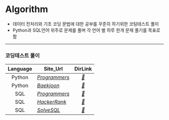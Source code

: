 # Algorithm
+ 데이터 전처리와 기초 코딩 문법에 대한 공부를 꾸준히 하기위한 코팅테스트 풀이 <br>
+ Python과 SQL언어 위주로 문제를 풀며 각 언어 별 하루 한개 문제 풀기를 목표로 함<br>

-----

### 코딩테스트 풀이
|Language|Site_Url|DirLink|
|:--------:|--------|:--------:|
| Python | *[Programmers](https://school.programmers.co.kr/learn/challenges?order=acceptance_desc&page=1&languages=python3)* |*[🔗](https://github.com/Yun024/Algorithm/tree/main/%ED%94%84%EB%A1%9C%EA%B7%B8%EB%9E%98%EB%A8%B8%EC%8A%A4/Python)* |
| Python | *[Baekjoon](https://www.boj.kr/)* |*[🔗](https://github.com/Yun024/Algorithm/tree/main/%EB%B0%B1%EC%A4%80)*|
| SQL | *[Programmers](https://school.programmers.co.kr/learn/challenges?order=acceptance_desc&page=1&languages=mysql)* |*[🔗](https://github.com/Yun024/Algorithm/tree/main/%ED%94%84%EB%A1%9C%EA%B7%B8%EB%9E%98%EB%A8%B8%EC%8A%A4/SQL)*|
| SQL | *[HackerRank](https://www.hackerrank.com/domains/sql)* |*[🔗](https://github.com/Yun024/Algorithm/tree/main/%ED%95%B4%EC%BB%A4%EB%9E%AD%ED%81%AC)*|
| SQL | *[SolveSQL](https://solvesql.com/problems/)* |*[🔗](https://github.com/Yun024/Algorithm/tree/main/SolveSQL)*|





